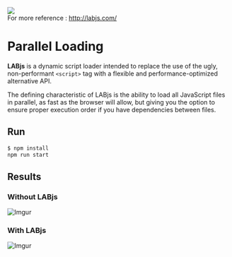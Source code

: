 ![](http://i.imgur.com/cslTyLo.png)  
For more reference : http://labjs.com/
# Parallel Loading
**LABjs** is a dynamic script loader intended to replace the use of the ugly, non-performant `<script>` tag with a flexible and performance-optimized alternative API.


The defining characteristic of LABjs is the ability to load all JavaScript files in parallel, as fast as the browser will allow, but giving you the option to ensure proper execution order if you have dependencies between files.

## Run
```sh
$ npm install
npm run start
```

## Results

### Without LABjs
![Imgur](http://i.imgur.com/Eiskulq.png?1)

### With LABjs
![Imgur](http://i.imgur.com/DJ1TPNG.png?1)